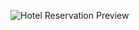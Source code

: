 ![Hotel Reservation Preview](https://github.com/codx1237/Hotel-Reservations-and-Forecast/assets/27354569/e05aedbc-e745-40d3-bd8c-7d96e0370f13)
